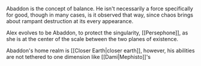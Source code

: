 Abaddon is the concept of balance. He isn't necessarily a force specifically for good, though in many cases, is it observed that way, since chaos brings about rampant destruction at its every appearance.

Alex evolves to be Abaddon, to protect the singularity, [[Persephone]], as she is at the center of the scale between the two planes of existence.

Abaddon's home realm is [[Closer Earth|closer earth]], however, his abilities are not tethered to one dimension like [[Dami|Mephisto]]'s